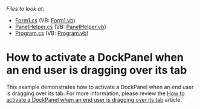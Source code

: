 <!-- default file list -->
*Files to look at*:

* [Form1.cs](./CS/WindowsFormsApplication2/Form1.cs) (VB: [Form1.vb](./VB/WindowsFormsApplication2/Form1.vb))
* [PanelHelper.cs](./CS/WindowsFormsApplication2/PanelHelper.cs) (VB: [PanelHelper.vb](./VB/WindowsFormsApplication2/PanelHelper.vb))
* [Program.cs](./CS/WindowsFormsApplication2/Program.cs) (VB: [Program.vb](./VB/WindowsFormsApplication2/Program.vb))
<!-- default file list end -->
# How to activate a DockPanel when an end user is dragging over its tab


<p>This example demonstrates how to activate a DockPanel when an end user is dragging over its tab. For more information, please review the <a href="https://www.devexpress.com/Support/Center/p/A2436">How to activate a DockPanel when an end user is dragging over its tab</a> article.</p>

<br/>



